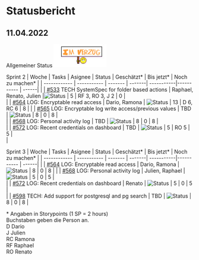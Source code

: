 # Statusbericht
## 11.04.2022
Allgemeiner Status ![Status](https://github.com/RamonaChristen/PSE-Documents/blob/main/public/images/status_im_verzug.jpg?raw=true)

Sprint 2
| Woche        | Tasks       | Asignee   | Status | Geschätzt*  | Bis jetzt*  | Noch zu machen* |
| ------------ | ----------- | -------   | -------| -----------|----------- | ------|
|              | [#533](https://github.com/puzzle/cryptopus/issues/533) TECH SystemSpec for folder based actions | Raphael, Renato, Julien |![Status](https://img.shields.io/badge/Status-DONE-dark_green) | 5 | RF 3, RO 3, J 2  | 0 |    
|              | [#564](https://github.com/puzzle/cryptopus/issues/564) LOG: Encryptable read access | Dario, Ramona | ![Status](https://img.shields.io/badge/Status-OK-green) | 13 | D 6, RC 6 | 8 |
|              | [#565](https://github.com/puzzle/cryptopus/issues/565) LOG: Encryptable log write access/previous values | TBD | ![Status](https://img.shields.io/badge/Status-OK-green) | 8 | 0 | 8 |              
|              | [#568](https://github.com/puzzle/cryptopus/issues/568) LOG: Personal activity log | TBD    | ![Status](https://img.shields.io/badge/Status-OK-green)  | 8 | 0 | 8 |    
|              | [#572](https://github.com/puzzle/cryptopus/issues/572) LOG: Recent credentials on dashboard | TBD | ![Status](https://img.shields.io/badge/Status-OK-green) | 5 | RO 5 | 5 |    
|

Sprint 3
| Woche        | Tasks       | Asignee   | Status | Geschätzt*  | Bis jetzt*  | Noch zu machen* |
| ------------ | ----------- | -------   | -------| -----------|----------- | ------|
|              | [#564](https://github.com/puzzle/cryptopus/issues/564) LOG: Encryptable read access | Dario, Ramona | ![Status](https://img.shields.io/badge/Status-OK-green) | 8 | 0 | 8 |
|              | [#568](https://github.com/puzzle/cryptopus/issues/568) LOG: Personal activity log | Julien, Raphael    | ![Status](https://img.shields.io/badge/Status-OK-green)  | 5 | 0 | 5 |    
|              | [#572](https://github.com/puzzle/cryptopus/issues/572) LOG: Recent credentials on dashboard | Renato | ![Status](https://img.shields.io/badge/Status-OK-green) | 5 | 0 | 5 |    
|              | [#598](https://github.com/puzzle/cryptopus/issues/598) TECH: Add support for postgresql and pg search | TBD | ![Status](https://img.shields.io/badge/Status-TBD-yellow) | 8 | 0 | 8 |

\* Angaben in Storypoints (1 SP = 2 hours)  
Buchstaben geben die Person an.  
D Dario  
J Julien  
RC Ramona  
RF Raphael  
RO Renato  
